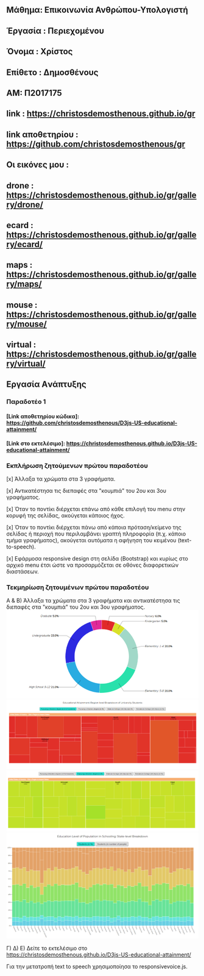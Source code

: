 ## Μάθημα: Επικοινωνία Ανθρώπου-Υπολογιστή
## Έργασία : Περιεχομένου 
## Όνομα : Χρίστος
## Επίθετο : Δημοσθένους
## ΑΜ: Π2017175
## link : https://christosdemosthenous.github.io/gr
 ## link αποθετηρίου : https://github.com/christosdemosthenous/gr
 ## Οι εικόνες μου :
  ## drone : https://christosdemosthenous.github.io/gr/gallery/drone/
  ## ecard : https://christosdemosthenous.github.io/gr/gallery/ecard/
  ## maps : https://christosdemosthenous.github.io/gr/gallery/maps/
  ## mouse : https://christosdemosthenous.github.io/gr/gallery/mouse/
  ## virtual : https://christosdemosthenous.github.io/gr/gallery/virtual/


## Εργασία Aνάπτυξης

### Παραδοτέο 1

#### [Link αποθετηρίου κώδικα]:   https://github.com/christosdemosthenous/D3js-US-educational-attainment/

#### [Link στο εκτελέσιμο]: https://christosdemosthenous.github.io/D3js-US-educational-attainment/

### Εκπλήρωση ζητούμενων πρώτου παραδοτέου

[x] Άλλαξα τα χρώματα στα 3 γραφήματα.

[x] Αντικατέστησα τις διεπαφές στα "κουμπιά" του 2ου και 3ου γραφήματος.

[x] Όταν το ποντίκι διέρχεται επάνω από κάθε επιλογή του menu στην κορυφή της σελίδας, ακούγεται κάποιος ήχος.

[x] Όταν το ποντίκι διέρχεται πάνω από κάποια πρόταση/κείμενο της σελίδας ή περιοχή που περιλαμβάνει γραπτή πληροφορία (π.χ. κάποιο τμήμα γραφήματος), ακούγεται αυτόματα η αφήγηση του κειμένου (text-to-speech).

[x] Εφάρμοσα responsive design στη σελίδα (Bootstrap) και κυρίως στο αρχικό menu έτσι ώστε να προσαρμόζεται σε οθόνες διαφορετικών διαστάσεων.

### Τεκμηρίωση ζητουμένων πρώτου παραδοτέου
Α & B) Άλλαξα τα χρώματα στα 3 γραφήματα και αντικατέστησα τις διεπαφές στα "κουμπιά" του 2ου και 3ου γραφήματος. 
![Screenshot](Sketch.png)
![Screenshot](Sketch2.png)
![Screenshot](Sketch3.png)
![Screenshot](Sketch4.png)

Γ) Δ) Ε) Δείτε το εκτελέσιμο στο https://christosdemosthenous.github.io/D3js-US-educational-attainment/

Για την μετατροπή text to speech χρησιμοποίησα το responsivevoice.js.
